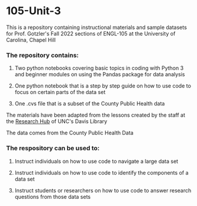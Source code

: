 # 105-Unit-3

This is a repository containing instructional materials and sample datasets for Prof. Gotzler's Fall 2022 sections of ENGL-105 at the University of Carolina, Chapel Hill

### The repository contains:

1. Two python notebooks covering basic topics in coding with Python 3 and beginner modules on using the Pandas package for data analysis
  
2. One python notebook that is a step by step guide on how to use code to focus on certain parts of the data set
    
3. One .cvs file that is a subset of the County Public Health data

The materials have been adapted from the lessons created by the staff at the [Research Hub](https://library.unc.edu/data/) of UNC's Davis Library

The data comes from the County Public Health Data


### The respository can be used to:
1. Instruct individuals on how to use code to navigate a large data set
  
2. Instruct individuals on how to use code to identify the components of a data set
  
3. Instruct students or researchers on how to use code to answer research questions from those data sets
